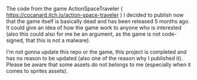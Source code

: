 The code from the game ActionSpaceTraveler ( https://cocanard.itch.io/action-space-traveler ) I decided to publish now that the game itself is basically dead and has been released 5 months ago.
It could give an idea of how the game work to anyone who is interested (also this could also for me be an argument, as the game is not code-signed, that this is not a malware).

I'm not gonna update this repo or the game, this project is completed and has no reason to be updated (also one of the reason why I published it).
Please be aware that some assets do not belongs to me (especially when it comes to sprites assets).
